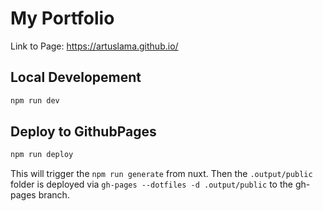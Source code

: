 # My Portfolio

Link to Page: https://artuslama.github.io/

## Local Developement
```bash
npm run dev
```

## Deploy to GithubPages
```bash
npm run deploy
```
This will trigger the `npm run generate` from nuxt.
Then the `.output/public` folder is deployed via `gh-pages --dotfiles -d .output/public` to the gh-pages branch.